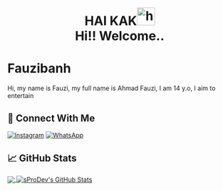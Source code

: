 <h1 align="center">HAI KAK<img src="https://user-images.githubusercontent.com/1303154/88677602-1635ba80-d120-11ea-84d8-d263ba5fc3c0.gif" width="40px" alt="hi"><br>Hi!! Welcome..</h1>

# Fauzibanh
Hi, my name is Fauzi, my full name is Ahmad Fauzi, I am 14 y.o, I aim to entertain 
<br>
## &#x1F919; Connect With Me
[![Instagram](https://img.shields.io/badge/Instagram-E4405F?style=for-the-badge&logo=instagram&logoColor=white)](https://instagram.com/spnx.fauzi)
[![WhatsApp](https://img.shields.io/badge/WhatsApp-25D366?style=for-the-badge&logo=whatsapp&logoColor=white)](https://wa.me/6289503657396)
## &#x1f4c8; GitHub Stats
<a href="https://github.com/Fauzibanh">
  <img align="center" src="https://github-readme-stats.vercel.app/api/top-langs/?username=Fauzibanh&layout=compact&hide_border=true" />
</a>
<a href="https://github.com/Fauzibanh">
  <img align="center" src="https://github-readme-stats.vercel.app/api?username=Fauzibanh&count_private=true&show_icons=true&hide_border=true&custom_title=My%20Github%20Stats&include_all_commits=true&hide=issues" alt="sProDev's GitHub Stats" />
</a>
